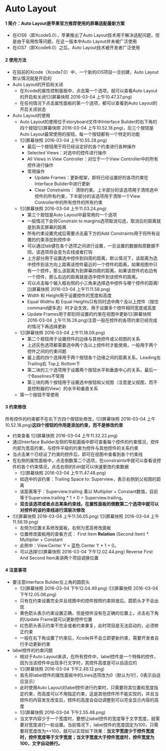 #  Auto Layout
#### 1 简介：Auto Layout是苹果官方推荐使用的屏幕适配最新方案
- 在iOS6（即Xcode5.0），苹果推出了Auto Layout技术用于解决适配问题，但是由于易用性等问题，在这一版本中Auto Layout并未被广泛使用
- 在iOS7（即Xcode6.0）之后，Auto Layout技术被开发者广泛使用

#### 2 使用方法
- 在目前的Xcode（Xcode7.0）中，一个新的iOS项目一旦创建，Auto Layout默认情况就是开启的
- Auto Layout的开启和关闭
  - 在Xcode的属性控制面板中，点击第一个选项，就可以查看Auto Layout的开启和关闭![](屏幕快照 2016-03-04 上午10.47.37.png)
  - 在任何情况下点击属性面板的第一个选项，都可以查看到Auto Layout的开启关闭状态
- Auto Layout的使用
  - Auto Layout的使用位于storyboard文件中Interface Bulider的右下角的四个按钮![](屏幕快照 2016-03-04 上午10.52.18.png)，后三个按钮是Auto Layout最常使用的按钮，每一个按钮都有一个特定的功能
  - ![](屏幕快照 2016-03-04 上午10.55.28.png)
    - 最后一个按钮用于将已经设定好的各个约束进行各种操作
    - Selected Views：对选中的控件进行操作
    - All Views in View Controller：对位于一个View Controller中的所有控件进行操作
    - 常用操作
      - Update Frames：更新框架，即将已经设置好的各项约束在Interface Bulider中进行更新
      - Clear Constraints： 清除约束。上半部分的该选项用于清除选中控件的所有约束，下半部分的该选项用于清除一个View Controller中的所有控件的所有约束
  - ![](屏幕快照 2016-03-04 上午11.03.24.png)
    - 第三个按钮是Auto Layout中最常用的一个选项
    - 一般情况下会将Constrain to margins选项取消勾选，取消后的距离就是到真实屏幕的距离
    - 所有约束设置完成后需要点击最下方的Add Constraints用于将所有设置的约束添加到控件中
    - 可以通过tab键在各个选项之间进行设置，一旦设置的数据和原数据不同，该选项将会变为实线或者打钩
    - 上方部分用于设置选中控件到四周的距离，默认情况下，该距离为选中控件到该方向上距离该控件最近的一个控件的距离，如果视图中只有一个控件，那么该距离为到屏幕四周的距离。如果该控件的右边有一个控件，那么右边的距离就是选中控件到该控件的距离。
    - 可以点击每个输入框右侧的小三角来选择选中控件与哪个控件的距离![](屏幕快照 2016-03-04 上午11.11.58.png)
    - Width 和 Height用于设置控件的宽度和高度
    - Equal Widths 和 Equal Heights只有同时选中两个及以上控件（按住command键多选）时才会生效，用于设置多个控件相同宽度或高度
    - Update Frames用于即刻将设置的约束在视图中更新![](屏幕快照 2016-03-04 上午11.16.26.png)注意一般在控件的各项约束已经完成的情况下再选择更新
  - ![](屏幕快照 2016-03-04 上午11.18.09.png)
    - 第二个按钮用于设置控件的边缘与其他控件或父视图的关系
    - 上述灰色选项都需要选中两个及以上控件时才能使用，一般用于两个控件之间的约束问题
    - 最上面的四个选择用于两个按钮各个边缘之间的距离关系，Leading左 Trailing右 Top上 Bottom下
    - 第二块的三个选项用于设置两个按钮水平和垂直中心的关系，最后一个Baselines不常用
    - 第三块的两个按钮用于设置选中按钮和父视图（注意是父视图，而不是控制器的View）的水平和垂直关系
  - 第一个按钮不常使用
 
#### 3 约束修改
所有控件的约束都不在右下方四个按钮处修改，![](屏幕快照 2016-03-04 上午10.52.18.png)**这四个按钮的作用是添加约束，而不是修改约束**
- 约束查看
 ![](屏幕快照 2016-03-04 上午11.32.22.png)
 - 通过Interface Builder左侧的导航面板中即可查看每个控件的约束情况，控件内部为宽高约束，与控件平级的约束为控件与其他控件的关系约束
 - 当点击某个已经设了约束的控件后，即可在视图中查看到各个约束线
 - 在右侧的属性面板中，点击倒数第二个选项，在constraints中就可以查看该控件的各个约束情况，点击右侧的Edit就可以快速更改约束数据
    - ![](屏幕快照 2016-03-04 上午11.47.48.png)
    - 如选中的该约束：Trailing Space to: Superview，表示右侧到父视图的距离
    - 该距离等于：Superview.trailing 乘以 Multiplier + Constant数值，目前等于Superview.trailing * 1 + 0 = Superview.trailing。
    - **双击该选项或者点击某条约束线，在属性面板的倒数第二个选项中就可以对控件的该约束线进行深层次修改**
 - ![](屏幕快照 2016-03-04 上午11.56.05.png)    ![](屏幕快照 2016-03-04 上午11.56.19.png) 
   - 左侧为位置关系修改面板，右侧为宽高修改面板
   -  位置修改面板用的查看方式： First Item  **Relation**  (Second Item) * Multiplier + Constant 
   -  此例中：View.Center Y = 蓝色.Center Y * 1 + 0。
   -  可以选择![](屏幕快照 2016-03-04 下午12.02.44.png) Reverse First And Second Item来讲两个项目调换位置

#### 4 注意事项

- 要注意Interface Bulider左上角的圆箭头
  - ![](屏幕快照 2016-03-04 下午12.04.49.png)   ![](屏幕快照 2016-03-04 下午12.05.08.png)
  - 只有在约束设置完全并且视图中的控件按照约束排放后，圆箭头才不会出现
  - 黄色箭头表示约束设置正确，但是控件没有在正确的位置上，点击右下角的Update Frame就可以更新控件位置
  - 红色箭头表示约束不完全或者约束重复，此时项目是无法启动的，必须修正约束
  - 一般在右下角设置了约束后，Xcode并不会立即更新约束，需要开发者自行手动更新约束
- label控件的约束问题
  - 相对于Auto Layout来讲，在所有控件中，label控件是一个特殊的控件，因为当该控件中出现多行文字时，其控件高度是可以自适应的
  - ![](屏幕快照 2016-03-04 下午2.48.12.png)
  - 首先将label控件的属性面板中的Lines选项改为0（默认为1行，0表示自适应显示）
  - 此时使用Auto Layout对label控件进行约束时，只需要将其位置和宽度指定约束，而高度可以不用指定约束，这是其他控件所不能实现的，并且当控件的内容发生改变后，控件的高度会自动调整到可以完全显示内容的高度
  - ![](屏幕快照 2016-03-04 下午2.55.48.png)
  - 当文字内容少于一个宽度时，要想让label控件的宽度等于文字宽度，就需要对宽度进行一些设置。当前情况下，label控件的宽度固定为100，只需要将宽度改为<=100，就可以实现如下效果：**当文字宽度少于控件宽度时，控件宽度等于文字宽度；当文字宽度大于控件宽度时，控件宽度为100，文字自动换行。**
  
